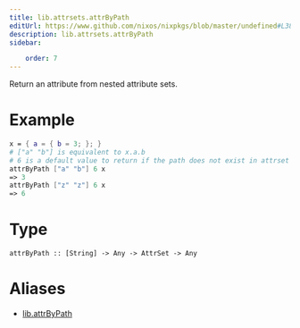 ```yaml
---
title: lib.attrsets.attrByPath
editUrl: https://www.github.com/nixos/nixpkgs/blob/master/undefined#L38C5
description: lib.attrsets.attrByPath
sidebar:

    order: 7
---
```


Return an attribute from nested attribute sets.

# Example

```nix
x = { a = { b = 3; }; }
# ["a" "b"] is equivalent to x.a.b
# 6 is a default value to return if the path does not exist in attrset
attrByPath ["a" "b"] 6 x
=> 3
attrByPath ["z" "z"] 6 x
=> 6
```

# Type

```
attrByPath :: [String] -> Any -> AttrSet -> Any
```


# Aliases

- [lib.attrByPath](/nix-doc-comments/reference/lib/lib-attrbypath)


